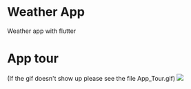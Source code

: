 # Weather App
Weather app with flutter

# App tour
(If the gif doesn't show up please see the file App_Tour.gif)
![](https://github.com/Ziad-Hegazy/Weather-App/blob/main/App_tour.gif)
